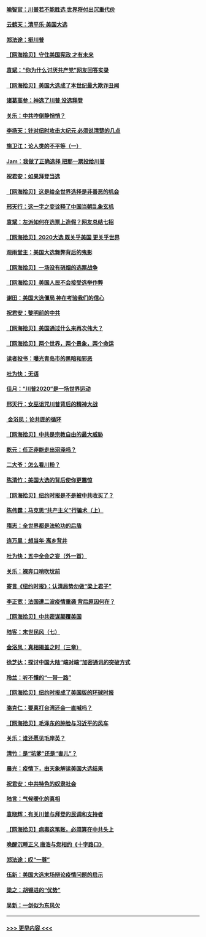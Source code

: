 #### [喻智官：川普若不能胜选 世界将付出沉重代价](../pages/nsc993/n12541352.md?t=11120402) 
#### [云鹤天：清平乐‧美国大选](../pages/nsc993/n12540916.md?t=11120402) 
#### [郑法途：挺川普](../pages/nsc993/n12540898.md?t=11120402) 
#### [【网海拾贝】守住美国宪政 才有未来](../pages/nsc993/n12540423.md?t=11120402) 
#### [袁斌：“你为什么讨厌共产党”网友回答实录](../pages/nsc993/n12540208.md?t=11120402) 
#### [【网海拾贝】美国大选成了本世纪最大欺诈丑闻](../pages/nsc993/n12538029.md?t=11120402) 
#### [诸葛高参：神选了川普 没选拜登](../pages/nsc993/n12537664.md?t=11120402) 
#### [关乐：中共咋倒静悄悄？](../pages/nsc993/n12537615.md?t=11120402) 
#### [李扬天：针对纽时攻击大纪元 必须说清楚的几点](../pages/nsc993/n12536001.md?t=11120402) 
#### [施卫江：论人类的不平等（一）](../pages/nsc993/n12535700.md?t=11120402) 
#### [Jam：我做了正确选择 把那一票投给川普](../pages/nsc993/n12535743.md?t=11120402) 
#### [祝君安：如果拜登当选](../pages/nsc993/n12535726.md?t=11120402) 
#### [【网海拾贝】这是给全世界选择是非善恶的机会](../pages/nsc993/n12535061.md?t=11120402) 
#### [邢天行：这一字之变诠释了中国当朝乱象玄机](../pages/nsc993/n12533446.md?t=11120402) 
#### [袁斌：左派如何在选票上造假？网友总结七招](../pages/nsc993/n12533180.md?t=11120402) 
#### [【网海拾贝】2020大选 既关乎美国 更关乎世界](../pages/nsc993/n12533161.md?t=11120402) 
#### [观雨堂主：美国大选舞弊背后的鬼影](../pages/nsc993/n12533153.md?t=11120402) 
#### [【网海拾贝】一场没有硝烟的选票战争](../pages/nsc993/n12531883.md?t=11120402) 
#### [【网海拾贝】美国人民不会接受选举作弊](../pages/nsc993/n12528850.md?t=11120402) 
#### [谢田：美国大选僵局 神在考验我们的信心](../pages/nsc993/n12527932.md?t=11120402) 
#### [祝君安：黎明前的中共](../pages/nsc993/n12524071.md?t=11120402) 
#### [【网海拾贝】美国通过什么来再次伟大？](../pages/nsc993/n12523844.md?t=11120402) 
#### [【网海拾贝】两个世界，两个景象，两个命运](../pages/nsc993/n12521419.md?t=11120402) 
#### [读者投书：曝光青岛市的黑暗和邪恶](../pages/nsc993/n12520988.md?t=11120402) 
#### [吐为快：无语](../pages/nsc993/n12518588.md?t=11120402) 
#### [佳月：“川普2020”是一场世界运动](../pages/nsc993/n12518581.md?t=11120402) 
#### [邢天行：女巫诅咒川普背后的精神大战](../pages/nsc993/n12517257.md?t=11120402) 
#### [ 金浴凤：论共匪的循环](../pages/nsc993/n12517133.md?t=11120402) 
#### [【网海拾贝】中共是宗教自由的最大威胁](../pages/nsc993/n12516879.md?t=11120402) 
#### [乾元：任正非能走出沼泽吗？](../pages/nsc993/n12515831.md?t=11120402) 
#### [二大爷：怎么看川粉？](../pages/nsc993/n12515820.md?t=11120402) 
#### [陈清竹：美国大选的背后使你更震惊](../pages/nsc993/n12515589.md?t=11120402) 
#### [【网海拾贝】纽约时报是不是被中共收买了？](../pages/nsc993/n12515122.md?t=11120402) 
#### [陈伟霆：马克思“共产主义”行骗术（上）](../pages/nsc993/n12510217.md?t=11120402) 
#### [隋志：全世界都是法轮功的后盾](../pages/nsc993/n12510636.md?t=11120402) 
#### [连万里：想当年‧离乡背井](../pages/nsc993/n12510623.md?t=11120402) 
#### [吐为快：五中全会之妄（外一首）](../pages/nsc993/n12510470.md?t=11120402) 
#### [关乐：裸奔口哨吹坟前](../pages/nsc993/n12510403.md?t=11120402) 
#### [寄言《纽约时报》：认清局势勿做“梁上君子”](../pages/nsc993/n12510042.md?t=11120402) 
#### [李正宽：法国遭二波疫情重袭 背后原因何在？](../pages/nsc993/n12509971.md?t=11120402) 
#### [【网海拾贝】中共密谋颠覆美国](../pages/nsc993/n12509816.md?t=11120402) 
#### [陆客：末世民风（七）](../pages/nsc993/n12507822.md?t=11120402) 
#### [金浴凤：真相揭盖之时（三章）](../pages/nsc993/n12507804.md?t=11120402) 
#### [徐芝达：探讨中国大陆“端对端”加密通讯的突破方式](../pages/nsc993/n12507682.md?t=11120402) 
#### [玲兰：听不懂的“一带一路”](../pages/nsc993/n12507669.md?t=11120402) 
#### [【网海拾贝】纽约时报成了美国版的环球时报](../pages/nsc993/n12507053.md?t=11120402) 
#### [骆克仁：要真打台湾还会一直喊吗？](../pages/nsc993/n12506843.md?t=11120402) 
#### [【网海拾贝】毛泽东的肿脸与习近平的风车](../pages/nsc993/n12504537.md?t=11120402) 
#### [关乐：谁还愿见毛岸英？](../pages/nsc993/n12503866.md?t=11120402) 
#### [清竹：是“坑爹”还是“害儿”？](../pages/nsc993/n12503034.md?t=11120402) 
#### [晨光：疫情下，由天象解读美国大选结果](../pages/nsc993/n12502536.md?t=11120402) 
#### [祝君安：中共特色的奴隶社会](../pages/nsc993/n12501529.md?t=11120402) 
#### [陆言：气候暖化的真相](../pages/nsc993/n12501183.md?t=11120402) 
#### [袁晓辉：有关川普与拜登的民调和支持者](../pages/nsc993/n12500433.md?t=11120402) 
#### [【网海拾贝】病毒这笔账，必须算在中共头上](../pages/nsc993/n12500320.md?t=11120402) 
#### [唤醒沉睡正义 唐浩与您相约《十字路口》](../pages/nsc993/n12497980.md?t=11120402) 
#### [郑法途：叹“一尊”](../pages/nsc993/n12498837.md?t=11120402) 
#### [伍新：美国大选末场辩论疫情问题的启示](../pages/nsc993/n12498829.md?t=11120402) 
#### [梁之：胡锡进的“优势”](../pages/nsc993/n12498780.md?t=11120402) 
#### [吴新：一剑似为东风欠](../pages/nsc993/n12498772.md?t=11120402) 

----
#### [ >>> 更早内容 <<< ](../indexes/nsc993-earlier.md)
